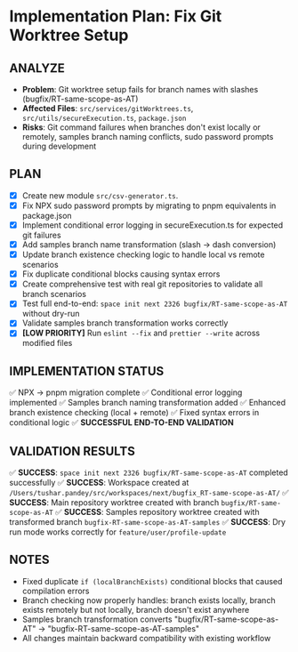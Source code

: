 # Implementation Plan: Fix Git Worktree Setup

## ANALYZE

- **Problem**: Git worktree setup fails for branch names with slashes (bugfix/RT-same-scope-as-AT)
- **Affected Files**: `src/services/gitWorktrees.ts`, `src/utils/secureExecution.ts`, `package.json`
- **Risks**: Git command failures when branches don't exist locally or remotely, samples branch naming conflicts, sudo password prompts during development

## PLAN

- [x] Create new module `src/csv-generator.ts`.
- [x] Fix NPX sudo password prompts by migrating to pnpm equivalents in package.json
- [x] Implement conditional error logging in secureExecution.ts for expected git failures
- [x] Add samples branch name transformation (slash → dash conversion)
- [x] Update branch existence checking logic to handle local vs remote scenarios
- [x] Fix duplicate conditional blocks causing syntax errors
- [x] Create comprehensive test with real git repositories to validate all branch scenarios
- [x] Test full end-to-end: `space init next 2326 bugfix/RT-same-scope-as-AT` without dry-run
- [x] Validate samples branch transformation works correctly
- [x] **[LOW PRIORITY]** Run `eslint --fix` and `prettier --write` across modified files

## IMPLEMENTATION STATUS

✅ NPX → pnpm migration complete
✅ Conditional error logging implemented
✅ Samples branch naming transformation added
✅ Enhanced branch existence checking (local + remote)
✅ Fixed syntax errors in conditional logic
✅ **SUCCESSFUL END-TO-END VALIDATION**

## VALIDATION RESULTS

✅ **SUCCESS**: `space init next 2326 bugfix/RT-same-scope-as-AT` completed successfully
✅ **SUCCESS**: Workspace created at `/Users/tushar.pandey/src/workspaces/next/bugfix_RT-same-scope-as-AT/`
✅ **SUCCESS**: Main repository worktree created with branch `bugfix/RT-same-scope-as-AT`
✅ **SUCCESS**: Samples repository worktree created with transformed branch `bugfix-RT-same-scope-as-AT-samples`
✅ **SUCCESS**: Dry run mode works correctly for `feature/user/profile-update`

## NOTES

- Fixed duplicate `if (localBranchExists)` conditional blocks that caused compilation errors
- Branch checking now properly handles: branch exists locally, branch exists remotely but not locally, branch doesn't exist anywhere
- Samples branch transformation converts "bugfix/RT-same-scope-as-AT" → "bugfix-RT-same-scope-as-AT-samples"
- All changes maintain backward compatibility with existing workflow
